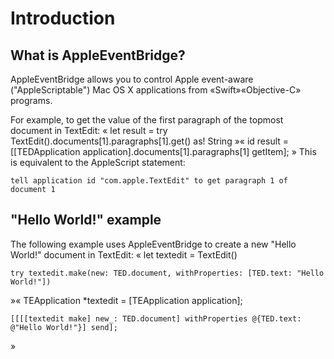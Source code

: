 # Introduction

## What is AppleEventBridge?

AppleEventBridge allows you to control Apple event-aware ("AppleScriptable") Mac OS X applications from «Swift»«Objective-C» programs.

For example, to get the value of the first paragraph of the topmost document in TextEdit:
«
    let result = try TextEdit().documents[1].paragraphs[1].get() as! String
»«
    id result = [[TEDApplication application].documents[1].paragraphs[1] getItem];
»
This is equivalent to the AppleScript statement:

    tell application id "com.apple.TextEdit" to get paragraph 1 of document 1


## "Hello World!" example

The following example uses AppleEventBridge to create a new "Hello World!" document in TextEdit:
«
    let textedit = TextEdit()

    try textedit.make(new: TED.document, withProperties: [TED.text: "Hello World!"])
»«
    TEApplication *textedit = [TEApplication application];

    [[[[textedit make] new_: TED.document] withProperties @{TED.text: @"Hello World!"}] send];
»
